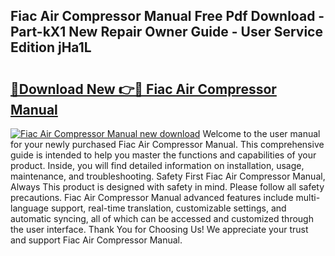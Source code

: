 ## Fiac Air Compressor Manual Free Pdf Download - Part-kX1 New Repair Owner Guide - User Service Edition jHa1L

# <h2><a href="http://cf28660.oget.top/?id=Fiac+Air+Compressor+Manual">🔗Download New 👉🔴 Fiac Air Compressor Manual</a></h2>

[![Fiac Air Compressor Manual new download](https://i.imgur.com/5g1atiW.png)](http://cf28660.oget.top/?id=Fiac+Air+Compressor+Manual)
Welcome to the user manual for your newly purchased Fiac Air Compressor Manual. This comprehensive guide is intended to help you master the functions and capabilities of your product. Inside, you will find detailed information on installation, usage, maintenance, and troubleshooting. Safety First Fiac Air Compressor Manual, Always This product is designed with safety in mind. Please follow all safety precautions. Fiac Air Compressor Manual advanced features include multi-language support, real-time translation, customizable settings, and automatic syncing, all of which can be accessed and customized through the user interface. Thank You for Choosing Us! We appreciate your trust and support Fiac Air Compressor Manual.

